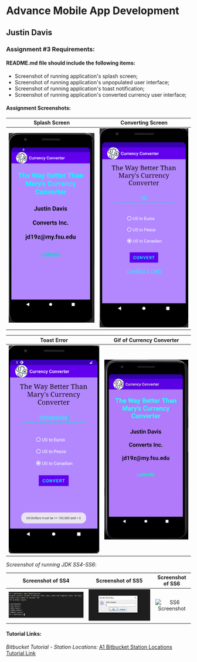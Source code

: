 # Advance Mobile App Development

## Justin Davis

### Assignment #3 Requirements:

#### README.md file should include the following items:

* Screenshot of running application's splash screen;
* Screenshot of running application's unpopulated user interface;
* Screenshot of running application's toast notification;
* Screenshot of running application's converted currency user interface;

[comment]: <> (> This is a blockquote.)

[comment]: <> (> This is the second paragraph in the blockquote.)

#### Assignment Screenshots:

Splash Screen             |  Converting Screen                 
:-------------------------:|:-------------------------:|
![My First App Screenshot](img/splash.png)  |  ![My First App Screenshot](img/p2.png)

Toast Error             |  Gif of Currency Converter                 
:-------------------------:|:-------------------------:|
![My First App Screenshot](img/toast.png)  |  ![My First App Screenshot](img/convt.gif)

*Screenshot of running JDK SS4-SS6*:

Screenshot of SS4             |  Screenshot of SS5             | Screenshot of SS6             
:-------------------------:|:-------------------------:|:------------------------------------------------:
![SS4 Screenshot](img/ss4.png)  |  ![SS5 Screenshot](img/ss5p2.png)  | ![SS6 Screenshot](img/ss3.png)

#### Tutorial Links:

*Bitbucket Tutorial - Station Locations:*
[A1 Bitbucket Station Locations Tutorial Link](https://bitbucket.org/jd19z/bitbucketstationlocations/ "Bitbucket Station Locations")